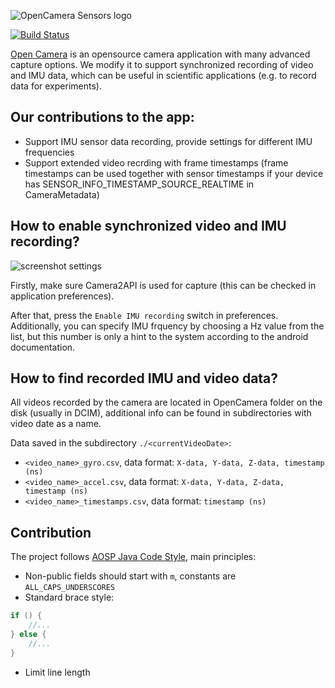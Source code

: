 ![OpenCamera Sensors logo](https://imgur.com/NnS1NW5.png)

[![Build Status](https://travis-ci.org/azaat/OpenCamera-Sensors.svg?branch=master)](https://travis-ci.org/azaat/OpenCamera-Sensors)

[Open Camera](https://opencamera.org.uk/) is an opensource camera application with many advanced capture options. We modify it to support synchronized recording of video and IMU data, which can be useful in scientific applications (e.g. to record data for experiments).

## Our contributions to the app:

- Support IMU sensor data recording, provide settings for different IMU frequencies
- Support extended video recrding with frame timestamps (frame timestamps can be used together with sensor timestamps if your device has SENSOR_INFO_TIMESTAMP_SOURCE_REALTIME in CameraMetadata)

## How to enable synchronized video and IMU recording?

![screenshot settings](https://imgur.com/QU6qOSe.png)

Firstly, make sure Camera2API is used for capture (this can be checked in application preferences).

After that, press the ```Enable IMU recording``` switch in preferences. Additionally, you can specify IMU frquency by choosing a Hz value from the list, but this number is only a hint to the system according to the android documentation.

## How to find recorded IMU and video data?

All videos recorded by the camera are located in OpenCamera folder on the disk (usually in DCIM), additional info can be found in subdirectories with video date as a name. 

Data saved in the subdirectory ```./<currentVideoDate>```:

- ```<video_name>_gyro.csv```, data format: ```X-data, Y-data, Z-data, timestamp (ns)```
- ```<video_name>_accel.csv```, data format: ```X-data, Y-data, Z-data, timestamp (ns)```
- ```<video_name>_timestamps.csv```, data format: ```timestamp (ns)```

## Contribution

The project follows [AOSP Java Code Style](https://source.android.com/setup/contribute/code-style), main principles:

- Non-public fields should start with ```m```, constants are ```ALL_CAPS_UNDERSCORES``` 
- Standard brace style:
```java
if () {
    //...
} else {
    //...
}
```
- Limit line length
